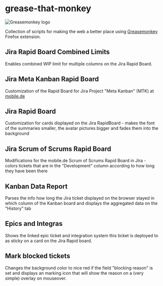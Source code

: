 grease-that-monkey
==================

![Greasemonkey logo](https://addons.cdn.mozilla.net/img/uploads/addon_icons/0/748-64.png "Greasemonkey logo")

Collection of scripts for making the web a better place using [Greasemonkey](https://addons.mozilla.org/de/firefox/addon/greasemonkey/) Firefox extension.

## Jira Rapid Board Combined Limits

Enables combined WIP limit for multiple columns on the Jira Rapid Board.

## Jira Meta Kanban Rapid Board

Customization of the Rapid Board for Jira Project "Meta Kanban" (MTK) at [mobile.de](http://www.mobile.de)

## Jira Rapid Board

Customization for cards displayed on the Jira RapidBoard - makes the font of the summaries smaller, the avatar pictures bigger and fades them into the background

## Jira Scrum of Scrums Rapid Board

Modifications for the mobile.de Scrum of Scrums Rapid Board in Jira - colors tickets that are in the "Development" column according to how long they have been there

## Kanban Data Report

Parses the info how long the Jira ticket displayed on the browser stayed in which column of the Kanban board and displays the aggregated data on the "History" tab

## Epics and Integras

Shows the linked epic ticket and integration system this ticket is deployed to as sticky on a card on the Jira Rapid board.

## Mark blocked tickets

Changes the background color to nice red if the field "blocking reason" is set and displays an marking icon that will show the reason on a (very simple) overlay on mouseover.